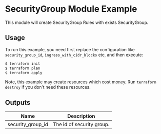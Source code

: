 # SecurityGroup Module Example

This module will create SecurityGroup Rules with exists SecurityGroup.

## Usage

To run this example, you need first replace the configuration like `security_group_id`, `ingress_with_cidr_blocks` etc, and then execute:

```bash
$ terraform init
$ terraform plan
$ terraform apply
```

Note, this example may create resources which cost money. Run `terraform destroy` if you don't need these resources.

## Outputs

| Name | Description |
|------|-------------|
| security_group_id  | The id of security group. |